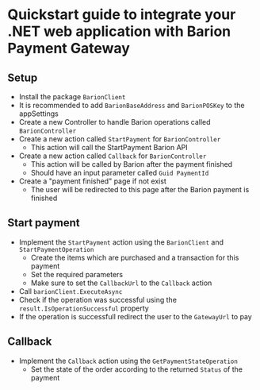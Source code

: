 # Quickstart guide to integrate your .NET web application with Barion Payment Gateway

## Setup

- Install the package `BarionClient`
- It is recommended to add `BarionBaseAddress` and `BarionPOSKey` to the appSettings
- Create a new Controller to handle Barion operations called `BarionController`
- Create a new action called `StartPayment` for `BarionController`
    - This action will call the StartPayment Barion API
- Create a new action called `Callback` for `BarionController`
	- This action will be called by Barion after the payment finished
	- Should have an input parameter called `Guid PaymentId`
- Create a "payment finished" page if not exist
	- The user will be redirected to this page after the Barion payment is finished

## Start payment

- Implement the `StartPayment` action using the `BarionClient` and `StartPaymentOperation`
	- Create the items which are purchased and a transaction for this payment
	- Set the required parameters
	- Make sure to set the `CallbackUrl` to the `Callback` action
- Call `barionClient.ExecuteAsync`
- Check if the operation was successful using the `result.IsOperationSuccessful` property
- If the operation is successfull redirect the user to the `GatewayUrl` to pay

## Callback

- Implement the `Callback` action using the `GetPaymentStateOperation`
	- Set the state of the order according to the returned `Status` of the payment